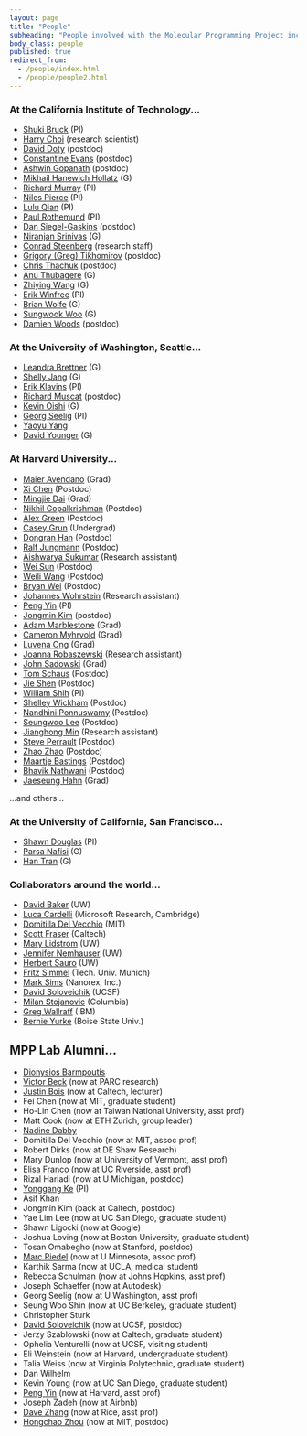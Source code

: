 ```yaml
---
layout: page
title: "People"
subheading: "People involved with the Molecular Programming Project include:"
body_class: people
published: true
redirect_from:
  - /people/index.html
  - /people/people2.html
---
```


### At the California Institute of Technology...

- [Shuki Bruck](http://www.paradise.caltech.edu/bruck.html) (PI)
- [Harry Choi](http://piercelab.caltech.edu/) (research scientist)
- [David Doty](http://www.dna.caltech.edu/~ddoty/) (postdoc)
- [Constantine Evans](http://www.dna.caltech.edu/) (postdoc)
- [Ashwin Gopanath](http://www.dna.caltech.edu/) (postdoc)
- [Mikhail Hanewich Hollatz](http://piercelab.caltech.edu/) (G)
- [Richard Murray](http://www.cds.caltech.edu/~murray) (PI)
- [Niles Pierce](http://www.piercelab.caltech.edu/) (PI)
- [Lulu Qian](http://qianlab.caltech.edu/people.html) (PI)
- [Paul Rothemund](http://www.dna.caltech.edu/~pwkr/) (PI)
- [Dan Siegel-Gaskins](http://dantimatter.com/wiki/home) (postdoc)
- [Niranjan Srinivas](http://www.its.caltech.edu/~niranjan/Home.html) (G)
- [Conrad Steenberg](http://piercelab.caltech.edu/) (research staff)
- [Grigory (Greg) Tikhomirov](http://qianlab.caltech.edu/people.html) (postdoc)
- [Chris Thachuk](http://www.dna.caltech.edu/) (postdoc)
- [Anu Thubagere](http://www.cms.caltech.edu/) (G)
- [Zhiying Wang](http://paradise.caltech.edu/~zhiying/) (G)
- [Erik Winfree](http://www.dna.caltech.edu/~winfree) (PI)
- [Brian Wolfe](http://piercelab.caltech.edu/) (G)
- [Sungwook Woo](http://www.dna.caltech.edu/) (G)
- [Damien Woods](http://www.dna.caltech.edu/~woods/) (postdoc)


### At the University of Washington, Seattle...

- [Leandra Brettner](http://depts.washington.edu/soslab/mw/index.php?title=People) (G)
- [Shelly Jang](http://depts.washington.edu/soslab/mw/index.php?title=User:Jang) (G)
- [Erik Klavins](http://www.ee.washington.edu/faculty/klavins_eric/) (PI)
- [Richard Muscat](http://homes.cs.washington.edu/~seelig/people/index.html) (postdoc)
- [Kevin Oishi](http://depts.washington.edu/soslab/mw/index.php?title=User:Oishi) (G)
- [Georg Seelig](http://www.engr.washington.edu/facresearch/newfaculty/georgseelig.html) (PI)
- [Yaoyu Yang](http://klavinslab.org/people/Yang.html)
- [David Younger](http://depts.washington.edu/soslab/mw/index.php?title=People)
(G)

### At Harvard University...

- [Maier Avendano](http://molsys.net/people.html) (Grad)
- [Xi Chen](http://molsys.net/people.html) (Postdoc)
- [Mingjie Dai](http://molsys.net/people.html) (Grad)
- [Nikhil Gopalkrishman](http://molsys.net/people.html) (Postdoc)
- [Alex Green](http://molsys.net/people.html) (Postdoc)
- [Casey Grun](http://molsys.net/people.html) (Undergrad)
- [Dongran Han](http://molsys.net/people.html) (Postdoc)
- [Ralf Jungmann](http://molsys.net/people.html) (Postdoc)
- [Aishwarya Sukumar](http://molsys.net/people.html) (Research assistant)
- [Wei Sun](http://molsys.net/people.html) (Postdoc)
- [Weili Wang](http://molsys.net/people.html) (Postdoc)
- [Bryan Wei](http://molsys.net/people.html) (Postdoc)
- [Johannes Wohrstein](http://molsys.net/people.html) (Research assistant)
- [Peng Yin](http://molsys.net/people.html) (PI)
- [Jongmin Kim](http://molsys.net/people.html) (postdoc)
- [Adam Marblestone](http://molsys.net/people.html) (Grad)
- [Cameron Myhrvold](http://molsys.net/people.html) (Grad)
- [Luvena Ong](http://molsys.net/people.html) (Grad)
- [Joanna Robaszewski](http://molsys.net/people.html) (Research assistant)
- [John Sadowski](http://molsys.net/people.html) (Grad)
- [Tom Schaus](http://molsys.net/people.html) (Postdoc)
- [Jie Shen](http://molsys.net/people.html) (Postdoc)
- [William Shih](http://http://research4.dfci.harvard.edu/shih/SHIH_LAB/People.html) (PI)
- [Shelley Wickham](http://http://research4.dfci.harvard.edu/shih/SHIH_LAB/People.html) (Postdoc)
- [Nandhini Ponnuswamy](http://http://research4.dfci.harvard.edu/shih/SHIH_LAB/People.html) (Postdoc)
- [Seungwoo Lee](http://http://research4.dfci.harvard.edu/shih/SHIH_LAB/People.html) (Postdoc)
- [Jianghong Min](http://http://research4.dfci.harvard.edu/shih/SHIH_LAB/People.html) (Research assistant)
- [Steve Perrault](http://http://research4.dfci.harvard.edu/shih/SHIH_LAB/People.html) (Postdoc)
- [Zhao Zhao](http://http://research4.dfci.harvard.edu/shih/SHIH_LAB/People.html) (Postdoc)
- [Maartje Bastings](http://http://research4.dfci.harvard.edu/shih/SHIH_LAB/People.html) (Postdoc)
- [Bhavik Nathwani](http://http://research4.dfci.harvard.edu/shih/SHIH_LAB/People.html) (Postdoc)
- [Jaeseung Hahn](http://http://research4.dfci.harvard.edu/shih/SHIH_LAB/People.html) (Grad)

...and others...


### At the University of California, San Francisco...

- [Shawn Douglas](http://shawndouglas.com/) (PI)
- [Parsa Nafisi](http://www.parsanafisi.com/) (G)
- [Han Tran](http://bionano.ucsf.edu/people) (G)


### Collaborators around the world...

- [David Baker](http://depts.washington.edu/bakerpg/) (UW)
- [Luca Cardelli](http://lucacardelli.name/indexMe.html) (Microsoft Research, Cambridge)
- [Domitilla Del Vecchio](http://www.mit.edu/~ddv/) (MIT)
- [Scott Fraser](http://bioimaging.caltech.edu/) (Caltech)
- [Mary Lidstrom](http://depts.washington.edu/mllab/mLidstrom.php) (UW)
- [Jennifer Nemhauser](http://www.biology.washington.edu/users/jennifer-nemhauser) (UW)
- [Herbert Sauro](http://depts.washington.edu/bioe/people/core/sauro.html) (UW)
- [Fritz Simmel](http://www.e14.ph.tum.de/index.php/group-members/friedrich-c-simmel) (Tech. Univ. Munich)
- [Mark Sims](http://www.nanoengineer-1.com) (Nanorex, Inc.)
- [David Soloveichik](http://dna.caltech.edu/~davids/) (UCSF)
- [Milan Stojanovic](http://asp.cumc.columbia.edu/facdb/profile_list.asp?uni=mns18&amp;DepAffil=Medicine) (Columbia)
- [Greg Wallraff](http://researcher.watson.ibm.com/researcher/view.php?person=us-gmwall) (IBM)
- [Bernie Yurke](http://coen.boisestate.edu/faculty-staff/bernardyurke/) (Boise State Univ.)

## MPP Lab Alumni...

- [Dionysios Barmpoutis](http://www.cns.caltech.edu/people/alumni.html)
- [Victor Beck](http://www.parc.com/about/people/2660/victor-beck.html) (now at PARC research)
- [Justin Bois](http://www.justinbois.info/) (now at Caltech, lecturer)
- Fei Chen (now at MIT, graduate student)
- Ho-Lin Chen (now at Taiwan National University, asst prof)
- Matt Cook (now at ETH Zurich, group leader)
- [Nadine Dabby](http://www.nadinedabby.com/)
- Domitilla Del Vecchio (now at MIT, assoc prof)
- Robert Dirks (now at DE Shaw Research)
- Mary Dunlop (now at University of Vermont, asst prof)
- [Elisa Franco](http://www.cds.caltech.edu/%7Eelisa) (now at UC Riverside, asst
prof)
- Rizal Hariadi (now at U Michigan, postdoc)
- [Yonggang Ke](http://www.bme.gatech.edu/facultystaff/faculty_record.php?id=182) (PI)
- Asif Khan
- Jongmin Kim (back at Caltech, postdoc)
- Yae Lim Lee (now at UC San Diego, graduate student)
- Shawn Ligocki (now at Google)
- Joshua Loving (now at Boston University, graduate student)
- Tosan Omabegho (now at Stanford, postdoc)
- [Marc Riedel](http://cadbio.com/wiki/index.php/Marc_Riedel) (now at U
Minnesota, assoc prof)
- Karthik Sarma (now at UCLA, medical student)
- Rebecca Schulman (now at Johns Hopkins, asst prof)
- Joseph Schaeffer (now at Autodesk)
- Georg Seelig (now at U Washington, asst prof)
- Seung Woo Shin (now at UC Berkeley, graduate student)
- Christopher Sturk
- [David Soloveichik](http://dna.caltech.edu/~davids/) (now at UCSF, postdoc)
- Jerzy Szablowski (now at Caltech, graduate student)
- Ophelia Venturelli (now at UCSF, visiting student)
- Eli Weinstein (now at Harvard, undergraduate student)
- Talia Weiss (now at Virginia Polytechnic, graduate student)
- Dan Wilhelm
- Kevin Young (now at UC San Diego, graduate student)
- [Peng Yin](http://molsys.net) (now at Harvard, asst prof)
- Joseph Zadeh (now at Airbnb)
- [Dave Zhang](http://nablab.rice.edu) (now at Rice, asst prof)
- [Hongchao Zhou](http://www.mit.edu/~hongchao/) (now at MIT, postdoc)
